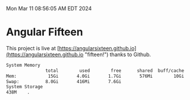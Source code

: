 Mon Mar 11 08:56:05 AM EDT 2024

# Angular Fifteen


This project is live at [https://angularsixteen.github.io](https://angularsixteen.github.io "fifteen!") thanks to Github.

```bash
System Memory
               total        used        free      shared  buff/cache   available
Mem:            15Gi       4.0Gi       1.7Gi       576Mi        10Gi        11Gi
Swap:          8.0Gi       416Mi       7.6Gi
System Storage
438M	.
```
```bash

